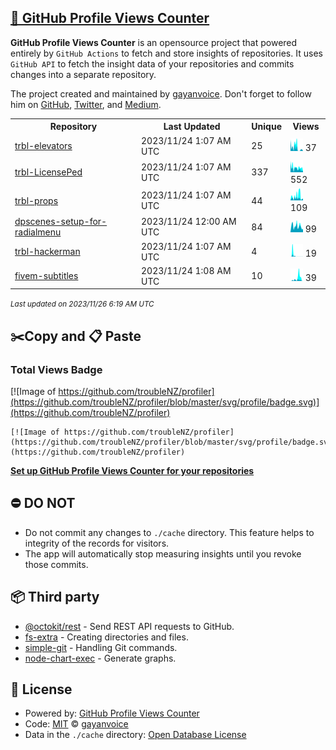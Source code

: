 ## [🚀 GitHub Profile Views Counter](https://github.com/gayanvoice/github-profile-views-counter)
**GitHub Profile Views Counter** is an opensource project that powered entirely by  `GitHub Actions` to fetch and store insights of repositories.
It uses `GitHub API` to fetch the insight data of your repositories and commits changes into a separate repository.

The project created and maintained by [gayanvoice](https://github.com/gayanvoice). Don't forget to follow him on [GitHub](https://github.com/gayanvoice), [Twitter](https://twitter.com/gayanvoice), and [Medium](https://gayanvoice.medium.com/).

<table>
	<tr>
		<th>
			Repository
		</th>
		<th>
			Last Updated
		</th>
		<th>
			Unique
		</th>
		<th>
			Views
		</th>
	</tr>
	<tr>
		<td>
			<a href="https://github.com/troubleNZ/profiler/tree/master/readme/532242683/year.md">
				trbl-elevators
			</a>
		</td>
		<td>
			2023/11/24 1:07 AM UTC
		</td>
		<td>
			25
		</td>
		<td>
			<img alt="Response time graph" src="https://github.com/troubleNZ/profiler/raw/master/graph/532242683/small/year.png" height="20"> 37
		</td>
	</tr>
	<tr>
		<td>
			<a href="https://github.com/troubleNZ/profiler/tree/master/readme/499398330/year.md">
				trbl-LicensePed
			</a>
		</td>
		<td>
			2023/11/24 1:07 AM UTC
		</td>
		<td>
			337
		</td>
		<td>
			<img alt="Response time graph" src="https://github.com/troubleNZ/profiler/raw/master/graph/499398330/small/year.png" height="20"> 552
		</td>
	</tr>
	<tr>
		<td>
			<a href="https://github.com/troubleNZ/profiler/tree/master/readme/582140569/year.md">
				trbl-props
			</a>
		</td>
		<td>
			2023/11/24 1:07 AM UTC
		</td>
		<td>
			44
		</td>
		<td>
			<img alt="Response time graph" src="https://github.com/troubleNZ/profiler/raw/master/graph/582140569/small/year.png" height="20"> 109
		</td>
	</tr>
	<tr>
		<td>
			<a href="https://github.com/troubleNZ/profiler/tree/master/readme/505268293/year.md">
				dpscenes-setup-for-radialmenu
			</a>
		</td>
		<td>
			2023/11/24 12:00 AM UTC
		</td>
		<td>
			84
		</td>
		<td>
			<img alt="Response time graph" src="https://github.com/troubleNZ/profiler/raw/master/graph/505268293/small/year.png" height="20"> 99
		</td>
	</tr>
	<tr>
		<td>
			<a href="https://github.com/troubleNZ/profiler/tree/master/readme/538797026/year.md">
				trbl-hackerman
			</a>
		</td>
		<td>
			2023/11/24 1:07 AM UTC
		</td>
		<td>
			4
		</td>
		<td>
			<img alt="Response time graph" src="https://github.com/troubleNZ/profiler/raw/master/graph/538797026/small/year.png" height="20"> 19
		</td>
	</tr>
	<tr>
		<td>
			<a href="https://github.com/troubleNZ/profiler/tree/master/readme/464628325/year.md">
				fivem-subtitles
			</a>
		</td>
		<td>
			2023/11/24 1:08 AM UTC
		</td>
		<td>
			10
		</td>
		<td>
			<img alt="Response time graph" src="https://github.com/troubleNZ/profiler/raw/master/graph/464628325/small/year.png" height="20"> 39
		</td>
	</tr>
</table>

<small><i>Last updated on 2023/11/26 6:19 AM UTC</i></small>

## ✂️Copy and 📋 Paste
### Total Views Badge
[![Image of https://github.com/troubleNZ/profiler](https://github.com/troubleNZ/profiler/blob/master/svg/profile/badge.svg)](https://github.com/troubleNZ/profiler)

```readme
[![Image of https://github.com/troubleNZ/profiler](https://github.com/troubleNZ/profiler/blob/master/svg/profile/badge.svg)](https://github.com/troubleNZ/profiler)
```
[**Set up GitHub Profile Views Counter for your repositories**](https://github.com/gayanvoice/github-profile-views-counter)
## ⛔ DO NOT
- Do not commit any changes to `./cache` directory. This feature helps to integrity of the records for visitors.
- The app will automatically stop measuring insights until you revoke those commits.
## 📦 Third party

- [@octokit/rest](https://www.npmjs.com/package/@octokit/rest) - Send REST API requests to GitHub.
- [fs-extra](https://www.npmjs.com/package/fs-extra) - Creating directories and files.
- [simple-git](https://www.npmjs.com/package/simple-git) - Handling Git commands.
- [node-chart-exec](https://www.npmjs.com/package/node-chart-exec) - Generate graphs.
## 📄 License
- Powered by: [GitHub Profile Views Counter](https://github.com/gayanvoice/github-profile-views-counter)
- Code: [MIT](./LICENSE) © [gayanvoice](https://github.com/gayanvoice)
- Data in the `./cache` directory: [Open Database License](https://opendatacommons.org/licenses/odbl/1-0/)
